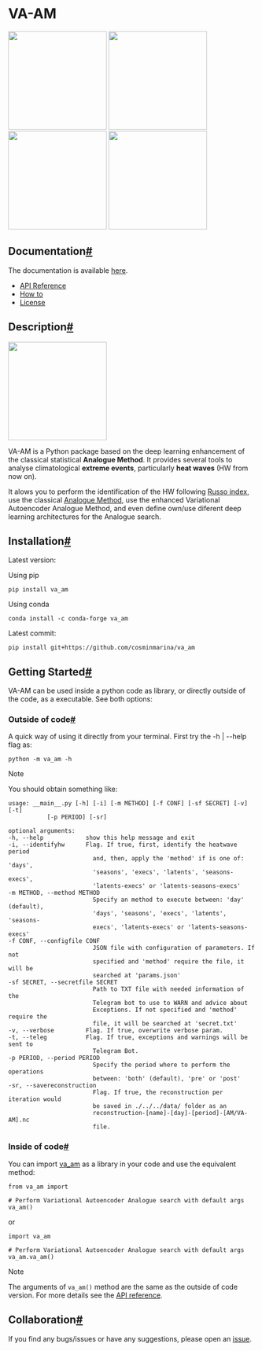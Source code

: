 # VA-AM

<img src="https://raw.githubusercontent.com/cosminmarina/va_am/master/docs/_static/distribution.png" width="200" /> <img src="https://raw.githubusercontent.com/cosminmarina/va_am/master/docs/_static/identification.png" width="200" /> <img src="https://raw.githubusercontent.com/cosminmarina/va_am/master/docs/_static/identification2.png" width="200" /> <img src="https://raw.githubusercontent.com/cosminmarina/va_am/master/docs/_static/distribution2.png" width="200" />


Documentation[#](#documentation "Permalink to this heading")
------------------------------------------------------------

The documentation is available [here](https://va-am.readthedocs.io/).

- [API Reference](https://va-am.readthedocs.io/en/latest/modules.html)
- [How to](https://va-am.readthedocs.io/en/latest/how_to.html)
- [License](https://va-am.readthedocs.io/en/latest/license.html)


Description[#](#description "Permalink to this heading")
--------------------------------------------------------
<img src="https://raw.githubusercontent.com/cosminmarina/va_am/master/docs/_static/va-am.png" width="200" />

VA-AM is a Python package based on the deep learning enhancement of the classical statistical **Analogue Method**. It provides several tools to analyse climatological **extreme events**, particularly **heat waves** (HW from now on).

It alows you to perform the identification of the HW following [Russo index](https://iopscience.iop.org/article/10.1088/1748-9326/10/12/124003), use the classical [Analogue Method](https://journals.ametsoc.org/view/journals/clim/12/8/1520-0442_1999_012_2474_tamaas_2.0.co_2.xml), use the enhanced Variational Autoencoder Analogue Method, and even define own/use diferent deep learning architectures for the Analogue search.


Installation[#](#installation "Permalink to this heading")
----------------------------------------------------------

Latest version:

Using pip

```
pip install va_am
```

Using conda

```
conda install -c conda-forge va_am
```

Latest commit:

```
pip install git+https://github.com/cosminmarina/va_am
```

Getting Started[#](#getting-started "Permalink to this heading")
----------------------------------------------------------------

VA-AM can be used inside a python code as library, or directly outside of the code, as a executable. See both options:

### Outside of code[#](#outside-of-code "Permalink to this heading")

A quick way of using it directly from your terminal. First try the -h | --help flag as:

```
python -m va_am -h
```

Note

You should obtain something like: 

```
usage: __main__.py [-h] [-i] [-m METHOD] [-f CONF] [-sf SECRET] [-v] [-t]
           [-p PERIOD] [-sr]

optional arguments:
-h, --help            show this help message and exit
-i, --identifyhw      Flag. If true, first, identify the heatwave period
                        and, then, apply the 'method' if is one of: 'days',
                        'seasons', 'execs', 'latents', 'seasons-execs',
                        'latents-execs' or 'latents-seasons-execs'
-m METHOD, --method METHOD
                        Specify an method to execute between: 'day' (default),
                        'days', 'seasons', 'execs', 'latents', 'seasons-
                        execs', 'latents-execs' or 'latents-seasons-execs'
-f CONF, --configfile CONF
                        JSON file with configuration of parameters. If not
                        specified and 'method' require the file, it will be
                        searched at 'params.json'
-sf SECRET, --secretfile SECRET
                        Path to TXT file with needed information of the
                        Telegram bot to use to WARN and advice about
                        Exceptions. If not specified and 'method' require the
                        file, it will be searched at 'secret.txt'
-v, --verbose         Flag. If true, overwrite verbose param.
-t, --teleg           Flag. If true, exceptions and warnings will be sent to
                        Telegram Bot.
-p PERIOD, --period PERIOD
                        Specify the period where to perform the operations
                        between: 'both' (default), 'pre' or 'post'
-sr, --savereconstruction
                        Flag. If true, the reconstruction per iteration would
                        be saved in ./../../data/ folder as an
                        reconstruction-[name]-[day]-[period]-[AM/VA-AM].nc
                        file.
```

### Inside of code[#](#inside-of-code "Permalink to this heading")

You can import [va_am](https://va-am.readthedocs.io/en/latest/va_am.html) as a library in your code and use the equivalent method:

```
from va_am import

# Perform Variational Autoencoder Analogue search with default args
va_am()
```

or

```
import va_am

# Perform Variational Autoencoder Analogue search with default args
va_am.va_am()
```

Note

The arguments of `va_am()` method are the same as the outside of code version. For more details see the [API reference](https://va-am.readthedocs.io/en/latest/va_am.html).


Collaboration[#](#collaboration "Permalink to this heading")
------------------------------------------------------------
If you find any bugs/issues or have any suggestions, please open an [issue](https://github.com/cosminmarina/va_am/issues/new).